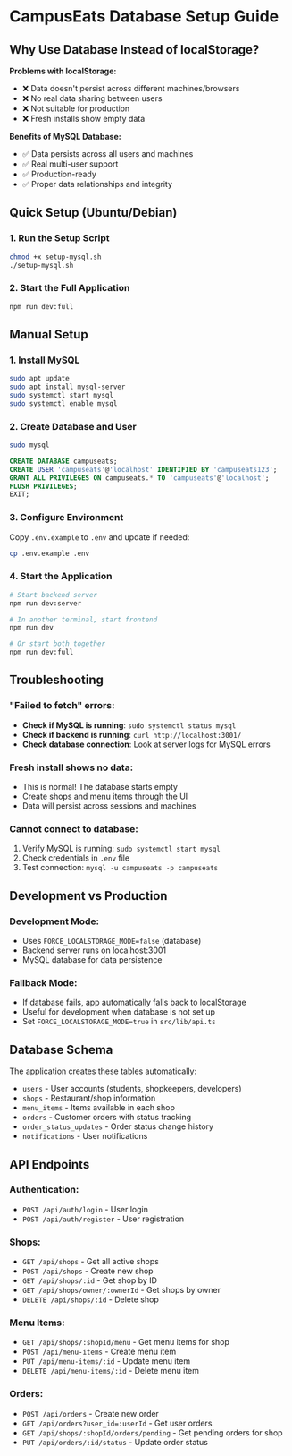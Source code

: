 # CampusEats Database Setup Guide

## Why Use Database Instead of localStorage?

**Problems with localStorage:**

- ❌ Data doesn't persist across different machines/browsers
- ❌ No real data sharing between users
- ❌ Not suitable for production
- ❌ Fresh installs show empty data

**Benefits of MySQL Database:**

- ✅ Data persists across all users and machines
- ✅ Real multi-user support
- ✅ Production-ready
- ✅ Proper data relationships and integrity

## Quick Setup (Ubuntu/Debian)

### 1. Run the Setup Script

```bash
chmod +x setup-mysql.sh
./setup-mysql.sh
```

### 2. Start the Full Application

```bash
npm run dev:full
```

## Manual Setup

### 1. Install MySQL

```bash
sudo apt update
sudo apt install mysql-server
sudo systemctl start mysql
sudo systemctl enable mysql
```

### 2. Create Database and User

```bash
sudo mysql
```

```sql
CREATE DATABASE campuseats;
CREATE USER 'campuseats'@'localhost' IDENTIFIED BY 'campuseats123';
GRANT ALL PRIVILEGES ON campuseats.* TO 'campuseats'@'localhost';
FLUSH PRIVILEGES;
EXIT;
```

### 3. Configure Environment

Copy `.env.example` to `.env` and update if needed:

```bash
cp .env.example .env
```

### 4. Start the Application

```bash
# Start backend server
npm run dev:server

# In another terminal, start frontend
npm run dev

# Or start both together
npm run dev:full
```

## Troubleshooting

### "Failed to fetch" errors:

- **Check if MySQL is running**: `sudo systemctl status mysql`
- **Check if backend is running**: `curl http://localhost:3001/`
- **Check database connection**: Look at server logs for MySQL errors

### Fresh install shows no data:

- This is normal! The database starts empty
- Create shops and menu items through the UI
- Data will persist across sessions and machines

### Cannot connect to database:

1. Verify MySQL is running: `sudo systemctl start mysql`
2. Check credentials in `.env` file
3. Test connection: `mysql -u campuseats -p campuseats`

## Development vs Production

### Development Mode:

- Uses `FORCE_LOCALSTORAGE_MODE=false` (database)
- Backend server runs on localhost:3001
- MySQL database for data persistence

### Fallback Mode:

- If database fails, app automatically falls back to localStorage
- Useful for development when database is not set up
- Set `FORCE_LOCALSTORAGE_MODE=true` in `src/lib/api.ts`

## Database Schema

The application creates these tables automatically:

- `users` - User accounts (students, shopkeepers, developers)
- `shops` - Restaurant/shop information
- `menu_items` - Items available in each shop
- `orders` - Customer orders with status tracking
- `order_status_updates` - Order status change history
- `notifications` - User notifications

## API Endpoints

### Authentication:

- `POST /api/auth/login` - User login
- `POST /api/auth/register` - User registration

### Shops:

- `GET /api/shops` - Get all active shops
- `POST /api/shops` - Create new shop
- `GET /api/shops/:id` - Get shop by ID
- `GET /api/shops/owner/:ownerId` - Get shops by owner
- `DELETE /api/shops/:id` - Delete shop

### Menu Items:

- `GET /api/shops/:shopId/menu` - Get menu items for shop
- `POST /api/menu-items` - Create menu item
- `PUT /api/menu-items/:id` - Update menu item
- `DELETE /api/menu-items/:id` - Delete menu item

### Orders:

- `POST /api/orders` - Create new order
- `GET /api/orders?user_id=:userId` - Get user orders
- `GET /api/shops/:shopId/orders/pending` - Get pending orders for shop
- `PUT /api/orders/:id/status` - Update order status

